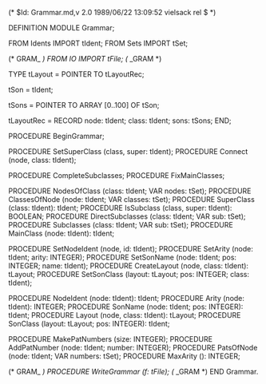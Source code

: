 (* $Id: Grammar.md,v 2.0 1989/06/22 13:09:52 vielsack rel $ *)

DEFINITION MODULE Grammar;

FROM	Idents		IMPORT	tIdent;
FROM	Sets		IMPORT	tSet;

(* GRAM_ *)
FROM	IO		IMPORT	tFile;
(* _GRAM *)

TYPE
  tLayout =
    POINTER TO tLayoutRec;

  tSon =
    tIdent;
  
  tSons =
    POINTER TO ARRAY [0..100] OF tSon;

  tLayoutRec =
    RECORD
      node: tIdent;
      class: tIdent;
      sons: tSons;
    END;

PROCEDURE BeginGrammar;

PROCEDURE SetSuperClass		(class, super: tIdent);
PROCEDURE Connect		(node, class: tIdent);

PROCEDURE CompleteSubclasses;
PROCEDURE FixMainClasses;

PROCEDURE NodesOfClass		(class: tIdent; VAR nodes: tSet);
PROCEDURE ClassesOfNode		(node: tIdent; VAR classes: tSet);
PROCEDURE SuperClass		(class: tIdent): tIdent;
PROCEDURE IsSubclass		(class, super: tIdent): BOOLEAN;
PROCEDURE DirectSubclasses	(class: tIdent; VAR sub: tSet);
PROCEDURE Subclasses		(class: tIdent; VAR sub: tSet);
PROCEDURE MainClass		(node: tIdent): tIdent;

PROCEDURE SetNodeIdent		(node, id: tIdent);
PROCEDURE SetArity		(node: tIdent; arity: INTEGER);
PROCEDURE SetSonName		(node: tIdent; pos: INTEGER; name: tIdent);
PROCEDURE CreateLayout		(node, class: tIdent): tLayout;
PROCEDURE SetSonClass		(layout: tLayout; pos: INTEGER; class: tIdent);

PROCEDURE NodeIdent		(node: tIdent): tIdent;
PROCEDURE Arity			(node: tIdent): INTEGER;
PROCEDURE SonName		(node: tIdent; pos: INTEGER): tIdent;
PROCEDURE Layout		(node, class: tIdent): tLayout;
PROCEDURE SonClass		(layout: tLayout; pos: INTEGER): tIdent;

PROCEDURE MakePatNumbers	(size: INTEGER);
PROCEDURE AddPatNumber		(node: tIdent; number: INTEGER);
PROCEDURE PatsOfNode		(node: tIdent; VAR numbers: tSet);
PROCEDURE MaxArity		(): INTEGER;

(* GRAM_ *)
PROCEDURE WriteGrammar		(f: tFile);
(* _GRAM *)
END Grammar.

